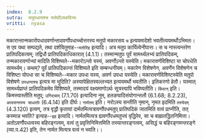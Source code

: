 ```yaml
---
index:  8.2.9
sutra:  मादुपधायाश्च मतोर्वोऽयवादिभ्यः
vritti:  nyasa
---
```


मकारान्तान्मकारोपधादवर्णान्तादवर्णोपधाच्चोत्तरस्य मतुपो मकारसय `च` इत्ययमादेशो भवतीत्ययमर्थोऽभिमतः। स एव यथा सम्पद्यते, तथा दर्शयितुमाह--`मतोरिह` इत्यादि। अत्र मतुप कार्यित्वेनीपात्तः। स च नास्त्यन्तरेण प्रातिपदिकत्वम्; तद्विधौ प्रातिपदिकाधिकारात् (4.1.1)। तस्मान्मतुपः पूर्वं सामर्थ्यलभ्यं प्रातिपदिकम्, तन्मकारावर्णाभ्यां मादिति विशिष्यते--मकारोऽन्तो यस्यं, अवर्णोऽन्तो यस्येति। मकारावर्णविशिष्टा या चोपधेति सामर्थ्यम्। कथम्? पूर्वं प्रातिपदिकान्तं विशिष्यते इति सम्बन्धनीयम्। मकारेण विशेषणेन, अवर्णेन विशेषणेन च विशिष्टा योपधा सा च विशिष्यते--मकार उपधा यस्य, अवर्ण उपधा यस्येति। मकारावर्णविशिष्टस्येति मतुपो विशेषणे `उपधायाश्च` इत्यत्र मा भूदिति? अस्यापेक्षितस्वल्लभ्यत इत्ययमर्थो भवतीति। इतिकरणो हेतौ। यस्मात् सामर्थ्यप्राप्तं प्रातिपदिकमेव विशिष्यते, तस्मादयं वक्ष्यमाणोऽर्थः सूत्रस्यापि भविष्यतीति। `किंवान्` इति। किमस्यास्तीति मतुप्; `उगिदचाम्` (7.1.70) इत्यादिना नुम्, हलङ्यादिसंयोगान्तलौ (6.1.68; 8.2.23), `अत्वसन्तस्य चाधातोः` (6.4.14) इति दीर्घः।
`नार्मतम्` इति। नरोऽस्य सन्तीति नृमान्, नृमत इदमिति `तस्येदम्` (4.3.120) इत्यण्, तत्र वृद्धौ कृतायां दार्मतमित्यत्रावर्णोपधमतुप् प्रातिपदिकं जातमिति वत्वं प्राप्नीति, तत् कस्मान्न भवति? इत्याह--`इह` इत्यादि। नार्मतमित्यत्र ह्यवर्णोपधमतुप्त्वं वृद्धिरेव, सा च बाह्मतद्धितनिमित्ता। अतोऽवर्णौपधत्वस्य बहिरङ्गत्वम्, वत्वं तु प्रवृत्तिनिमित्तमिति तस्यान्तरङ्गत्वम्, असिद्धं च बहिरङ्गमन्तरङ्गे (व्या.प.42) इति, तेन नार्मत मित्यत्र वत्वं न भवति।।


